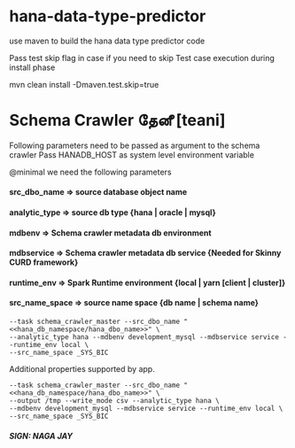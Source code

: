 # hana-data-type-predictor


use maven to build the hana data type predictor code

Pass test skip flag in case if you need to skip Test case execution during install phase

mvn clean install -Dmaven.test.skip=true

# Schema Crawler தேனீ [teani] 

Following parameters need to be passed as argument to the schema crawler 
Pass HANADB_HOST as system level environment variable

@minimal we need the following parameters

#### src_dbo_name => source database object name
#### analytic_type => source db type {hana | oracle | mysql}
#### mdbenv => Schema crawler metadata db environment
#### mdbservice => Schema crawler metadata db service {Needed for Skinny CURD framework}
#### runtime_env => Spark Runtime environment  {local | yarn [client | cluster]}
#### src_name_space => source name space {db name | schema name}

```
--task schema_crawler_master --src_dbo_name "<<hana_db_namespace/hana_dbo_name>>" \
--analytic_type hana --mdbenv development_mysql --mdbservice service --runtime_env local \
--src_name_space _SYS_BIC
```

Additional properties supported by app.

```
--task schema_crawler_master --src_dbo_name "<<hana_db_namespace/hana_dbo_name>>" \
--output /tmp --write_mode csv --analytic_type hana \
--mdbenv development_mysql --mdbservice service --runtime_env local \
--src_name_space _SYS_BIC 
```


##### SIGN: NAGA JAY
